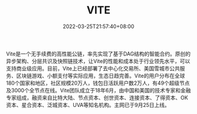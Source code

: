﻿---
weight: 
title: "VITE"
description: "Vite是一个无手续费的高性能公链，率先实现了基于DAG结构的智能合约"
date: 2022-03-25T21:57:40+08:00
lastmod: 2022-03-25T16:45:40+08:00
draft: false
authors: ["Metabd"]
featuredImage: "vite.webp"
link: ""
tags: ["数字代币","VITE"]
categories: ["navigation"]
navigation: ["数字代币"]
lightgallery: true
toc: true
pinned: false
recommend: false
recommend1: false
---
Vite是一个无手续费的高性能公链，率先实现了基于DAG结构的智能合约。原创的异步架构、分层共识及快照链技术，让Vite的性能和成本处于行业领先水平，可以支持商业级应用。目前，Vite上已经部署了去中心化交易所、美国雪城市公共服务、区块链游戏、小额支付等实际应用，生态日趋完善。Vite的用户分布在全球180个国家和地区，社区规模20万人，钱包日活跃用户数2万人，有49个超级节点及3000个全节点在线。Vite团队成立于18年6月，由中国和美国的技术专家和金融专家组成，融资来自比特大陆、节点资本、创世资本、连接资本、了得资本、OK资本、星合资本、泛城资本、UVA等知名机构。主网已于9月25日上线。
